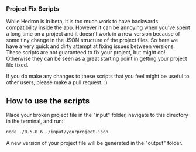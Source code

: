 ### Project Fix Scripts
While Hedron is in beta, it is too much work to have backwards compatibility inside the app. However it can be annoying when you've spent a long time on a project and it doesn't work in a new version because of some tiny change in the JSON structure of the project files. So here we have a very quick and dirty attempt at fixing issues between versions. These scripts are not guaranteed to fix your project, but might do! Otherwise they can be seen as a great starting point in getting your project file fixed.

If you do make any changes to these scripts that you feel might be useful to other users, please make a pull request. :)

## How to use the scripts
Place your broken project file in the "input" folder, navigate to this directory in the terminal, and run:

```bash
node ./0.5-0.6 ./input/yourproject.json
```

A new version of your project file will be generated in the "output" folder.
